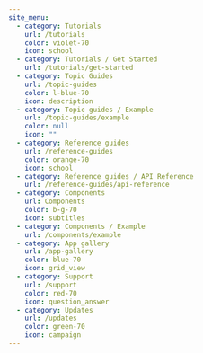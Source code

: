 ```yaml
---
site_menu:
  - category: Tutorials
    url: /tutorials
    color: violet-70
    icon: school
  - category: Tutorials / Get Started
    url: /tutorials/get-started
  - category: Topic Guides
    url: /topic-guides
    color: l-blue-70
    icon: description
  - category: Topic guides / Example
    url: /topic-guides/example
    color: null
    icon: ""
  - category: Reference guides
    url: /reference-guides
    color: orange-70
    icon: school
  - category: Reference guides / API Reference
    url: /reference-guides/api-reference
  - category: Components
    url: Components
    color: b-g-70
    icon: subtitles
  - category: Components / Example
    url: /components/example
  - category: App gallery
    url: /app-gallery
    color: blue-70
    icon: grid_view
  - category: Support
    url: /support
    color: red-70
    icon: question_answer
  - category: Updates
    url: /updates
    color: green-70
    icon: campaign
---
```

